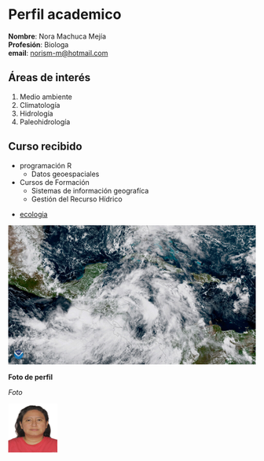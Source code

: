 # Perfil academico 

**Nombre**: Nora Machuca Mejía  
**Profesión**: Biologa  
**email**: norism-m@hotmail.com

## Áreas de interés

1. Medio ambiente
2. Climatología 
3. Hidrología  
4. Paleohidrología

## Curso recibido
- programación R    
    * Datos geoespaciales
- Cursos de Formación
    * Sistemas de información geografíca
    * Gestión del Recurso Hídrico
    
* [ecologia](https://concepto.de/ecologia/)

![](clima.jpg)



<strong>Foto de perfil </strong>

<em>Foto

<img src="foto_pasaporte.jpg" alt="Foto" style="width:100px;height:100px;">
